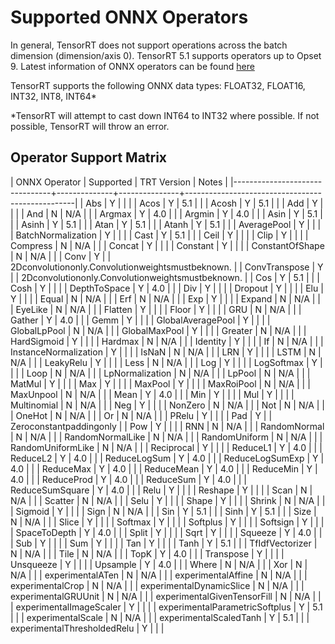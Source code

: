 # Supported ONNX Operators

In general, TensorRT does not support operations across the batch dimension (dimension/axis 0). TensorRT 5.1 supports operators up to Opset 9. Latest information of ONNX operators can be found [here](https://github.com/onnx/onnx/blob/master/docs/Operators.md)

TensorRT supports the following ONNX data types: FLOAT32, FLOAT16, INT32, INT8, INT64*

\*TensorRT will attempt to cast down INT64 to INT32 where possible. If not possible, TensorRT will throw an error.

## Operator Support Matrix


| ONNX Operator                  |  Supported   | TRT Version   | Notes                                            |
|--------------------------------+--------------+---------------+--------------------------------------------------|
| Abs                            | Y            |               |                                                  |
| Acos                           | Y            | 5.1           |                                                  |
| Acosh                          | Y            | 5.1           |                                                  |
| Add                            | Y            |               |                                                  |
| And                            | N            | N/A           |                                                  |
| Argmax                         | Y            | 4.0           |                                                  |
| Argmin                         | Y            | 4.0           |                                                  |
| Asin                           | Y            | 5.1           |                                                  |
| Asinh                          | Y            | 5.1           |                                                  |
| Atan                           | Y            | 5.1           |                                                  |
| Atanh                          | Y            | 5.1           |                                                  |
| AveragePool                    | Y            |               |                                                  |
| BatchNormalization             | Y            |               |                                                  |
| Cast                           | Y            | 5.1           |                                                  |
| Ceil                           | Y            |               |                                                  |
| Clip                           | Y            |               |                                                  |
| Compress                       | N            | N/A           |                                                  |
| Concat                         | Y            |               |                                                  |
| Constant                       | Y            |               |                                                  |
| ConstantOfShape                | N            | N/A           |                                                  |
| Conv                           | Y            |               | 2Dconvolutiononly.Convolutionweightsmustbeknown. |
| ConvTranspose                  | Y            |               | 2Dconvolutiononly.Convolutionweightsmustbeknown. |
| Cos                            | Y            | 5.1           |                                                  |
| Cosh                           | Y            |               |                                                  |
| DepthToSpace                   | Y            | 4.0           |                                                  |
| Div                            | Y            |               |                                                  |
| Dropout                        | Y            |               |                                                  |
| Elu                            | Y            |               |                                                  |
| Equal                          | N            | N/A           |                                                  |
| Erf                            | N            | N/A           |                                                  |
| Exp                            | Y            |               |                                                  |
| Expand                         | N            | N/A           |                                                  |
| EyeLike                        | N            | N/A           |                                                  |
| Flatten                        | Y            |               |                                                  |
| Floor                          | Y            |               |                                                  |
| GRU                            | N            | N/A           |                                                  |
| Gather                         | Y            | 4.0           |                                                  |
| Gemm                           | Y            |               |                                                  |
| GlobalAveragePool              | Y            |               |                                                  |
| GlobalLpPool                   | N            | N/A           |                                                  |
| GlobalMaxPool                  | Y            |               |                                                  |
| Greater                        | N            | N/A           |                                                  |
| HardSigmoid                    | Y            |               |                                                  |
| Hardmax                        | N            | N/A           |                                                  |
| Identity                       | Y            |               |                                                  |
| If                             | N            | N/A           |                                                  |
| InstanceNormalization          | Y            |               |                                                  |
| IsNaN                          | N            | N/A           |                                                  |
| LRN                            | Y            |               |                                                  |
| LSTM                           | N            | N/A           |                                                  |
| LeakyRelu                      | Y            |               |                                                  |
| Less                           | N            | N/A           |                                                  |
| Log                            | Y            |               |                                                  |
| LogSoftmax                     | Y            |               |                                                  |
| Loop                           | N            | N/A           |                                                  |
| LpNormalization                | N            | N/A           |                                                  |
| LpPool                         | N            | N/A           |                                                  |
| MatMul                         | Y            |               |                                                  |
| Max                            | Y            |               |                                                  |
| MaxPool                        | Y            |               |                                                  |
| MaxRoiPool                     | N            | N/A           |                                                  |
| MaxUnpool                      | N            | N/A           |                                                  |
| Mean                           | Y            | 4.0           |                                                  |
| Min                            | Y            |               |                                                  |
| Mul                            | Y            |               |                                                  |
| Multinomial                    | N            | N/A           |                                                  |
| Neg                            | Y            |               |                                                  |
| NonZero                        | N            | N/A           |                                                  |
| Not                            | N            | N/A           |                                                  |
| OneHot                         | N            | N/A           |                                                  |
| Or                             | N            | N/A           |                                                  |
| PRelu                          | Y            |               |                                                  |
| Pad                            | Y            |               | Zeroconstantpaddingonly                          |
| Pow                            | Y            |               |                                                  |
| RNN                            | N            | N/A           |                                                  |
| RandomNormal                   | N            | N/A           |                                                  |
| RandomNormalLike               | N            | N/A           |                                                  |
| RandomUniform                  | N            | N/A           |                                                  |
| RandomUniformLike              | N            | N/A           |                                                  |
| Reciprocal                     | Y            |               |                                                  |
| ReduceL1                       | Y            | 4.0           |                                                  |
| ReduceL2                       | Y            | 4.0           |                                                  |
| ReduceLogSum                   | Y            | 4.0           |                                                  |
| ReduceLogSumExp                | Y            | 4.0           |                                                  |
| ReduceMax                      | Y            | 4.0           |                                                  |
| ReduceMean                     | Y            | 4.0           |                                                  |
| ReduceMin                      | Y            | 4.0           |                                                  |
| ReduceProd                     | Y            | 4.0           |                                                  |
| ReduceSum                      | Y            | 4.0           |                                                  |
| ReduceSumSquare                | Y            | 4.0           |                                                  |
| Relu                           | Y            |               |                                                  |
| Reshape                        | Y            |               |                                                  |
| Scan                           | N            | N/A           |                                                  |
| Scatter                        | N            | N/A           |                                                  |
| Selu                           | Y            |               |                                                  |
| Shape                          | Y            |               |                                                  |
| Shrink                         | N            | N/A           |                                                  |
| Sigmoid                        | Y            |               |                                                  |
| Sign                           | N            | N/A           |                                                  |
| Sin                            | Y            | 5.1           |                                                  |
| Sinh                           | Y            | 5.1           |                                                  |
| Size                           | N            | N/A           |                                                  |
| Slice                          | Y            |               |                                                  |
| Softmax                        | Y            |               |                                                  |
| Softplus                       | Y            |               |                                                  |
| Softsign                       | Y            |               |                                                  |
| SpaceToDepth                   | Y            | 4.0           |                                                  |
| Split                          | Y            |               |                                                  |
| Sqrt                           | Y            |               |                                                  |
| Squeeze                        | Y            | 4.0           |                                                  |
| Sub                            | Y            |               |                                                  |
| Sum                            | Y            |               |                                                  |
| Tan                            | Y            |               |                                                  |
| Tanh                           | Y            | 5.1           |                                                  |
| TfIdfVectorizer                | N            | N/A           |                                                  |
| Tile                           | N            | N/A           |                                                  |
| TopK                           | Y            | 4.0           |                                                  |
| Transpose                      | Y            |               |                                                  |
| Unsqueeze                      | Y            |               |                                                  |
| Upsample                       | Y            | 4.0           |                                                  |
| Where                          | N            | N/A           |                                                  |
| Xor                            | N            | N/A           |                                                  |
| experimentalATen               | N            | N/A           |                                                  |
| experimentalAffine             | N            | N/A           |                                                  |
| experimentalCrop               | N            | N/A           |                                                  |
| experimentalDynamicSlice       | N            | N/A           |                                                  |
| experimentalGRUUnit            | N            | N/A           |                                                  |
| experimentalGivenTensorFill    | N            | N/A           |                                                  |
| experimentalImageScaler        | Y            |               |                                                  |
| experimentalParametricSoftplus | Y            | 5.1           |                                                  |
| experimentalScale              | N            | N/A           |                                                  |
| experimentalScaledTanh         | Y            | 5.1           |                                                  |
| experimentalThresholdedRelu    | Y            |               |                                                  |
